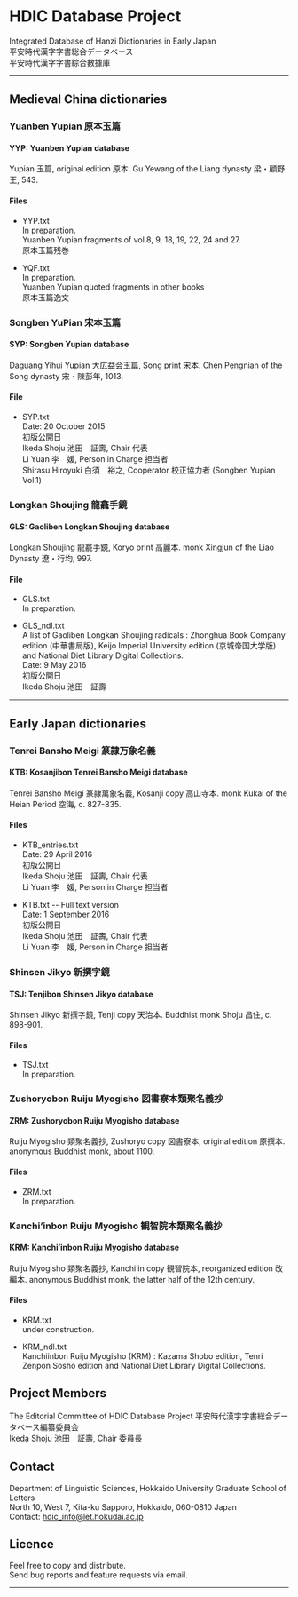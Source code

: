 # HDIC Database Project

Integrated Database of Hanzi Dictionaries in Early Japan  
平安時代漢字字書総合データベース  
平安時代漢字字書綜合數據庫  

---
## Medieval China dictionaries

### Yuanben Yupian 原本玉篇
#### YYP: Yuanben Yupian database

Yupian 玉篇, original edition 原本. Gu Yewang of the Liang dynasty 梁・顧野王, 543.  

#### Files
* YYP.txt  
In preparation.  
Yuanben Yupian fragments of vol.8, 9, 18, 19, 22, 24 and 27.  
原本玉篇残巻  

* YQF.txt  
In preparation.  
Yuanben Yupian quoted fragments in other books  
原本玉篇逸文

### Songben YuPian 宋本玉篇

#### SYP: Songben Yupian database

Daguang Yihui Yupian 大広益会玉篇, Song print 宋本. Chen Pengnian of the Song dynasty 宋・陳彭年, 1013.

#### File
* SYP.txt  
Date: 20 October 2015  
初版公開日  
Ikeda Shoju 池田　証壽, Chair 代表  
Li Yuan 李　媛, Person in Charge 担当者    
Shirasu Hiroyuki 白須　裕之, Cooperator 校正協力者 (Songben Yupian Vol.1)

### Longkan Shoujing 龍龕手鏡
#### GLS: Gaoliben Longkan Shoujing database


Longkan Shoujing 龍龕手鏡, Koryo print 高麗本. monk Xingjun of the Liao Dynasty 遼・行均, 997.

#### File
* GLS.txt  
In preparation.  

* GLS_ndl.txt  
A list of Gaoliben Longkan Shoujing radicals : Zhonghua Book Company edition (中華書局版), Keijo Imperial University edition (京城帝国大学版) and National Diet Library Digital Collections.  
Date: 9 May 2016  
初版公開日  
Ikeda Shoju 池田　証壽  
  
------------------------

## Early Japan dictionaries

### Tenrei Bansho Meigi 篆隷万象名義
#### KTB:  Kosanjibon Tenrei Bansho Meigi database 

Tenrei Bansho Meigi 篆隷萬象名義, Kosanji copy 高山寺本. monk Kukai of the Heian Period 空海, c. 827-835.
#### Files
* KTB_entries.txt  
Date: 29 April 2016  
初版公開日  
Ikeda Shoju 池田　証壽, Chair 代表  
Li Yuan 李　媛, Person in Charge 担当者    

* KTB.txt  -- Full text version  
Date: 1 September 2016  
初版公開日  
Ikeda Shoju 池田　証壽, Chair 代表  
Li Yuan 李　媛, Person in Charge 担当者    

### Shinsen Jikyo 新撰字鏡
#### TSJ: Tenjibon Shinsen Jikyo database

Shinsen Jikyo 新撰字鏡, Tenji copy 天治本. Buddhist monk Shoju 昌住, c. 898-901.

#### Files
* TSJ.txt  
In preparation.

### Zushoryobon Ruiju Myogisho 図書寮本類聚名義抄
#### ZRM: Zushoryobon Ruiju Myogisho database

Ruiju Myogisho 類聚名義抄, Zushoryo copy 図書寮本, original edition 原撰本. anonymous Buddhist monk, about 1100.

#### Files
* ZRM.txt  
In preparation.

### Kanchi’inbon Ruiju Myogisho 観智院本類聚名義抄
#### KRM: Kanchi’inbon Ruiju Myogisho database

Ruiju Myogisho 類聚名義抄, Kanchi’in copy 観智院本, reorganized edition 改編本. anonymous Buddhist monk, the latter half of the 12th century.

#### Files
* KRM.txt  
under construction.

* KRM_ndl.txt  
Kanchiinbon Ruiju Myogisho (KRM) : Kazama Shobo edition, Tenri Zenpon Sosho edition and National Diet Library Digital Collections.  

## Project Members
The Editorial Committee of HDIC Database Project
平安時代漢字字書総合データベース編纂委員会  
Ikeda Shoju 池田　証壽, Chair 委員長  


## Contact
Department of Linguistic Sciences, Hokkaido University Graduate School of Letters  
North 10, West 7, Kita-ku Sapporo, Hokkaido, 060-0810 Japan  
Contact: hdic_info@let.hokudai.ac.jp

## Licence
Feel free to copy and distribute.  
Send bug reports and feature requests via email.  


---
